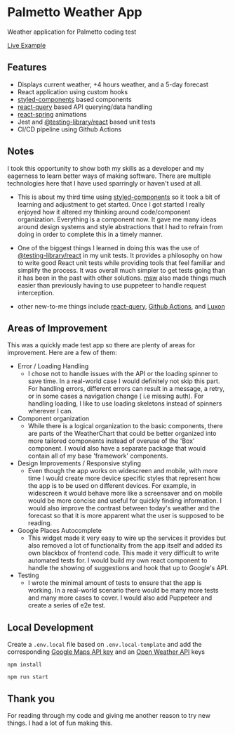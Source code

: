# Palmetto Weather App

Weather application for Palmetto coding test

[Live Example](https://palmetto-test-kkbdrovwja-uc.a.run.app)

## Features

- Displays current weather, +4 hours weather, and a 5-day forecast
- React application using custom hooks
- [styled-components](https://styled-components.com) based components
- [react-query](https://react-query.tanstack.com) based API querying/data handling
- [react-spring](https://www.react-spring.io) animations
- Jest and [@testing-library/react](https://testing-library.com/docs/react-testing-library/intro/) based unit tests
- CI/CD pipeline using Github Actions

## Notes

I took this opportunity to show both my skills as a developer and my eagerness to learn better ways of making software. There are multiple technologies here that I have used sparringly or haven't used at all.

- This is about my third time using [styled-components](https://styled-components.com) so it took a bit of learning and adjustment to get started. Once I got started I really enjoyed how it altered my thinking around code/component organization. Everything is a component now. It gave me many ideas around design systems and style abstractions that I had to refrain from doing in order to complete this in a timely manner.

- One of the biggest things I learned in doing this was the use of [@testing-library/react](https://testing-library.com/docs/react-testing-library/intro/) in my unit tests. It provides a philosophy on how to write good React unit tests while providing tools that feel familiar and simplify the process. It was overall much simpler to get tests going than it has been in the past with other solutions. [msw](https://mswjs.io/) also made things much easier than previously having to use puppeteer to handle request interception.

- other new-to-me things include [react-query](https://react-query.tanstack.com), [Github Actions](https://github.com/features/actions), and [Luxon](https://moment.github.io/luxon/)

## Areas of Improvement

This was a quickly made test app so there are plenty of areas for improvement. Here are a few of them:

- Error / Loading Handling
  - I chose not to handle issues with the API or the loading spinner to save time. In a real-world case I would definitely not skip this part. For handling errors, different errors can result in a message, a retry, or in some cases a navigation change ( i.e missing auth). For handling loading, I like to use loading skeletons instead of spinners wherever I can.
- Component organization
  - While there is a logical organization to the basic components, there are parts of the WeatherChart that could be better organized into more tailored components instead of overuse of the 'Box' component. I would also have a separate package that would contain all of my base 'framework' components.
- Design Improvements / Responsive styling
  - Even though the app works on widescreen and mobile, with more time I would create more device specific styles that represent how the app is to be used on different devices. For example, in widescreen it would behave more like a screensaver and on mobile would be more concise and useful for quickly finding information. I would also improve the contrast between today's weather and the forecast so that it is more apparent what the user is supposed to be reading.
- Google Places Autocomplete
  - This widget made it very easy to wire up the services it provides but also removed a lot of functionality from the app itself and added its own blackbox of frontend code. This made it very difficult to write automated tests for. I would build my own react component to handle the showing of suggestions and hook that up to Google's API.
- Testing
  - I wrote the minimal amount of tests to ensure that the app is working. In a real-world scenario there would be many more tests and many more cases to cover. I would also add Puppeteer and create a series of e2e test.

## Local Development

Create a `.env.local` file based on `.env.local-template` and add the corresponding [Google Maps API key](https://developers.google.com/maps/documentation/javascript/overview) and an [Open Weather API](https://openweathermap.org/api/one-call-api) keys

`npm install`

`npm run start`

## Thank you

For reading through my code and giving me another reason to try new things. I had a lot of fun making this.

